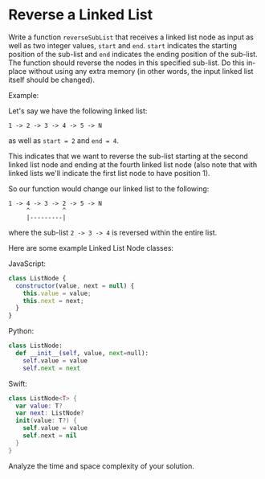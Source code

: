 # Reverse a Linked List

Write a function `reverseSubList` that receives a linked list node as input as well as two integer values, `start` and `end`. `start` indicates the starting position of the sub-list and `end` indicates the ending position of the sub-list. The function should reverse the nodes in this specified sub-list. Do this in-place without using any extra memory (in other words, the input linked list itself should be changed).

Example:

Let's say we have the following linked list:

```
1 -> 2 -> 3 -> 4 -> 5 -> N
```

as well as `start = 2` and `end = 4`.

This indicates that we want to reverse the sub-list starting at the second linked list node and ending at the fourth linked list node (also note that with linked lists we'll indicate the first list node to have position 1).

So our function would change our linked list to the following:

```
1 -> 4 -> 3 -> 2 -> 5 -> N
     ^         ^
     |---------|
```

where the sub-list `2 -> 3 -> 4` is reversed within the entire list.

Here are some example Linked List Node classes:

JavaScript:

```js
class ListNode {
  constructor(value, next = null) {
    this.value = value;
    this.next = next;
  }
}
```

Python:

```python
class ListNode:
  def __init__(self, value, next=null):
    self.value = value
    self.next = next
```

Swift:

```swift
class ListNode<T> {
  var value: T?
  var next: ListNode?
  init(value: T?) {
    self.value = value
    self.next = nil
  }
}
```

Analyze the time and space complexity of your solution.
